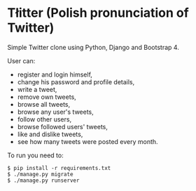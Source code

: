 # Tłitter (Polish pronunciation of Twitter)

Simple Twitter clone using Python, Django and Bootstrap 4.

User can:
* register and login himself,
* change his password and profile details,
* write a tweet,
* remove own tweets,
* browse all tweets,
* browse any user's tweets,
* follow other users,
* browse followed users' tweets,
* like and dislike tweets,
* see how many tweets were posted every month.

To run you need to:
````
$ pip install -r requirements.txt
$ ./manage.py migrate
$ ./manage.py runserver
````
